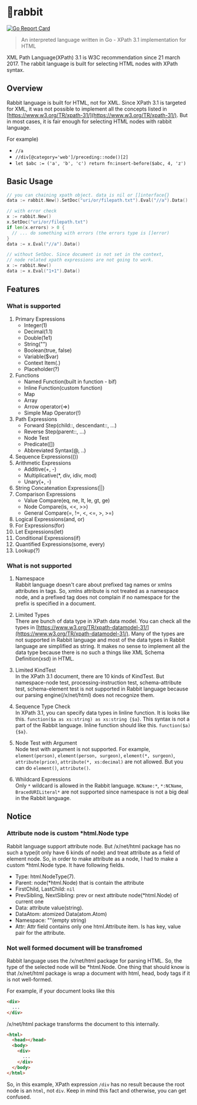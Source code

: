 # 🐰rabbit

[![Go Report Card](https://goreportcard.com/badge/github.com/zzossig/rabbit)](https://goreportcard.com/report/github.com/zzossig/rabbit)
> An interpreted language written in Go - XPath 3.1 implementation for HTML

XML Path Language(XPath) 3.1 is W3C recommendation since 21 march 2017.
The rabbit language is built for selecting HTML nodes with XPath syntax.

## Overview

Rabbit language is built for HTML, not for XML. Since XPath 3.1 is targeted for XML, it was not possible to implement all the concepts listed in [https://www.w3.org/TR/xpath-31/](https://www.w3.org/TR/xpath-31/). But in most cases, it is fair enough for selecting HTML nodes with rabbit language.

For example)

- `//a`
- `//div[@category='web']/preceding::node()[2]`
- `let $abc := ('a', 'b', 'c') return fn:insert-before($abc, 4, 'z')`

## Basic Usage

```go
// you can chaining xpath object. data is nil or []interface{}
data := rabbit.New().SetDoc("uri/or/filepath.txt").Eval("//a").Data()
```

```go
// with error check
x := rabbit.New()
x.SetDoc("uri/or/filepath.txt")
if len(x.errors) > 0 {
  // ... do something with errors (the errors type is []error)
}
data := x.Eval("//a").Data()
```

```go
// without SetDoc. Since document is not set in the context, 
// node related xpath expressions are not going to work.
x := rabbit.New()
data := x.Eval("1+1").Data()
```

## Features

### What is supported

1. Primary Expressions
    - Integer(1)
    - Decimal(1.1)
    - Double(1e1)
    - String("")
    - Boolean(true, false)
    - Variable($var)
    - Context Item(.)
    - Placeholder(?)
2. Functions
    - Named Function(built in function - bif)
    - Inline Function(custom function)
    - Map
    - Array
    - Arrow operator(=>)
    - Simple Map Operator(!)
3. Path Expressions
    - Forward Step(child::, descendant::, ...)
    - Reverse Step(parent::, ...)
    - Node Test
    - Predicate([])
    - Abbreviated Syntax(@, ..)
4. Sequence Expressions(())
5. Arithmetic Expressions
    - Additive(+, -)
    - Multiplicative(*, div, idiv, mod)
    - Unary(+, -)
6. String Concatenation Expressions(||)
7. Comparison Expressions
    - Value Compare(eq, ne, lt, le, gt, ge)
    - Node Compare(is, <<, >>)
    - General Compare(=, !=, <, <=, >, >=)
8. Logical Expressions(and, or)
9. For Expressions(for)
10. Let Expressions(let)
11. Conditional Expressions(if)
12. Quantified Expressions(some, every)
13. Lookup(?)

### What is not supported

1. Namespace<br/>
Rabbit language doesn't care about prefixed tag names or xmlns attributes in tags. So, xmlns attribute is not treated as a namespace node, and a prefixed tag does not complain if no namespace for the prefix is specified in a document.

2. Limited Types<br/>
There are bunch of data type in XPath data model. You can check all the types in [https://www.w3.org/TR/xpath-datamodel-31/](https://www.w3.org/TR/xpath-datamodel-31/). Many of the types are not supported in Rabbit language and most of the data types in Rabbit language are simplified as string. It makes no sense to implement all the data type because there is no such a things like XML Schema Definition(xsd) in HTML.

3. Limited KindTest<br/>
In the XPath 3.1 document, there are 10 kinds of KindTest. But namespace-node test, processing-instruction test, schema-attribute test, schema-element test is not supported in Rabbit language because our parsing engine(/x/net/html) does not recognize them.

4. Sequence Type Check<br/>
In XPath 3.1, you can specify data types in linline function. It is looks like this.
`function($a as xs:string) as xs:string {$a}`.
This syntax is not a part of the Rabbit language. Inline function should like this.
`function($a) {$a}`.

5. Node Test with Argument<br/>
Node test with argument is not supported. For example, `element(person)`, `element(person, surgeon)`, `element(*, surgeon)`, `attribute(price)`, `attribute(*, xs:decimal)` are not allowed. But you can do `element()`, `attribute()`.

6. Whildcard Expressions<br/>
Only `*` wildcard is allowed in the Rabbit language. `NCName:*`, `*:NCName`, `BracedURILiteral*` are not supported since namespace is not a big deal in the Rabbit language.

## Notice

### Attribute node is custom *html.Node type

Rabbit language support attribute node. But /x/net/html package has no such a type(it only have 6 kinds of node) and treat attribute as a field of element node. So, in order to make attribute as a node, I had to make a custom *html.Node type. It have following fields.

- Type: html.NodeType(7).
- Parent: node(*html.Node) that is contain the attribute
- FirstChild, LastChild: `nil`
- PrevSibling, NextSibling: prev or next attribute node(*html.Node) of current one
- Data: attribute value(string).
- DataAtom: atomized Data(atom.Atom)
- Namespace: ""(empty string)
- Attr: Attr field contains only one html.Attribute item. Is has key, value pair for the attribute.

### Not well formed document will be transfromed

Rabbit language uses the /x/net/html package for parsing HTML. So, the type of the selected node will be *html.Node.
One thing that should know is that /x/net/html package is wrap a document with html, head, body tags if it is not well-formed.

For example, if your document looks like this

```html
<div>
  ...
</div>
```

/x/net/html package transforms the document to this internally.

```html
<html>
  <head></head>
  <body>
    <div>
      ...
    </div>
  </body>
</html>
```

So, in this example, XPath expression `/div` has no result because the root node is an `html`, not `div`.
Keep in mind this fact and otherwise, you can get confused.

